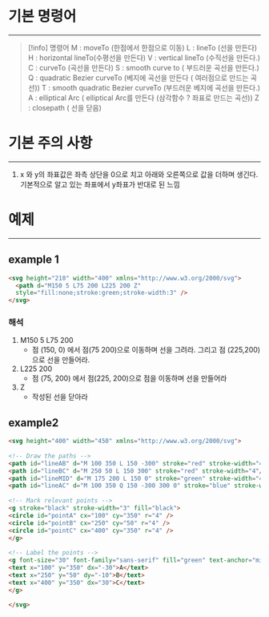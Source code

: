
# 기본 명령어 
---
>[!info] 명령어
>M : moveTo (한점에서 한점으로 이동)
>L :  lineTo (선을 만든다)
>H : horizontal lineTo(수평선을 만든다)
>V : vertical lineTo (수직선을 만든다.)
>C : curveTo (곡선을 만든다)
>S : smooth curve to ( 부드러운 곡선을 만든다.)
>Q :  quadratic Bezier curveTo (베지에 곡선을 만든다 ( 여러점으로 만드는 곡선))
>T : smooth quadratic Bezier curveTo (부드러운 베지에 곡선을 만든다.)
>A : elliptical Arc ( elliptical Arc를 만든다 (삼각함수 ? 좌표로 만드는 곡선))
>Z : closepath ( 선을 닫음)

# 기본 주의 사항
---
1. x 와 y의 좌표값은 좌측 상단을 0으로 치고 아래와 오른쪽으로 값을 더하며 생긴다. 기본적으로 알고 있는 좌표에서 y좌표가 반대로 된 느낌

# 예제
---
## example 1
```html
<svg height="210" width="400" xmlns="http://www.w3.org/2000/svg">  
  <path d="M150 5 L75 200 L225 200 Z"  
  style="fill:none;stroke:green;stroke-width:3" />  
</svg>
```

### 해석
1. M150 5 L75 200
	- 점 (150, 0) 에서 점(75 200)으로 이동하며 선을 그려라.  그리고 점 (225,200) 으로 선을 만들어라. 
2. L225 200 
	- 점 (75, 200) 에서 점(225, 200)으로 점을 이동하며 선을 만들어라
3. Z
	- 작성된 선을 닫아라

## example2
```html
<svg height="400" width="450" xmlns="http://www.w3.org/2000/svg">  
  
<!-- Draw the paths -->  
<path id="lineAB" d="M 100 350 L 150 -300" stroke="red" stroke-width="4"/>  
<path id="lineBC" d="M 250 50 L 150 300" stroke="red" stroke-width="4"/>  
<path id="lineMID" d="M 175 200 L 150 0" stroke="green" stroke-width="4"/>  
<path id="lineAC" d="M 100 350 Q 150 -300 300 0" stroke="blue" stroke-width="4" fill="none"/>  
  
<!-- Mark relevant points -->  
<g stroke="black" stroke-width="3" fill="black">  
<circle id="pointA" cx="100" cy="350" r="4" />  
<circle id="pointB" cx="250" cy="50" r="4" />  
<circle id="pointC" cx="400" cy="350" r="4" />  
</g>  
  
<!-- Label the points -->  
<g font-size="30" font-family="sans-serif" fill="green" text-anchor="middle">  
<text x="100" y="350" dx="-30">A</text>  
<text x="250" y="50" dy="-10">B</text>  
<text x="400" y="350" dx="30">C</text>  
</g>  
  
</svg>
```

